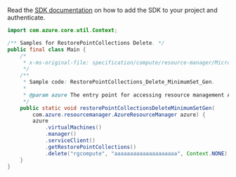 Read the [SDK documentation](https://github.com/Azure/azure-sdk-for-java/blob/azure-resourcemanager_2.13.0/sdk/resourcemanager/azure-resourcemanager/README.md) on how to add the SDK to your project and authenticate.

```java
import com.azure.core.util.Context;

/** Samples for RestorePointCollections Delete. */
public final class Main {
    /*
     * x-ms-original-file: specification/compute/resource-manager/Microsoft.Compute/stable/2021-11-01/examples/compute/RestorePointCollections_Delete_MinimumSet_Gen.json
     */
    /**
     * Sample code: RestorePointCollections_Delete_MinimumSet_Gen.
     *
     * @param azure The entry point for accessing resource management APIs in Azure.
     */
    public static void restorePointCollectionsDeleteMinimumSetGen(
        com.azure.resourcemanager.AzureResourceManager azure) {
        azure
            .virtualMachines()
            .manager()
            .serviceClient()
            .getRestorePointCollections()
            .delete("rgcompute", "aaaaaaaaaaaaaaaaaaaa", Context.NONE);
    }
}
```
